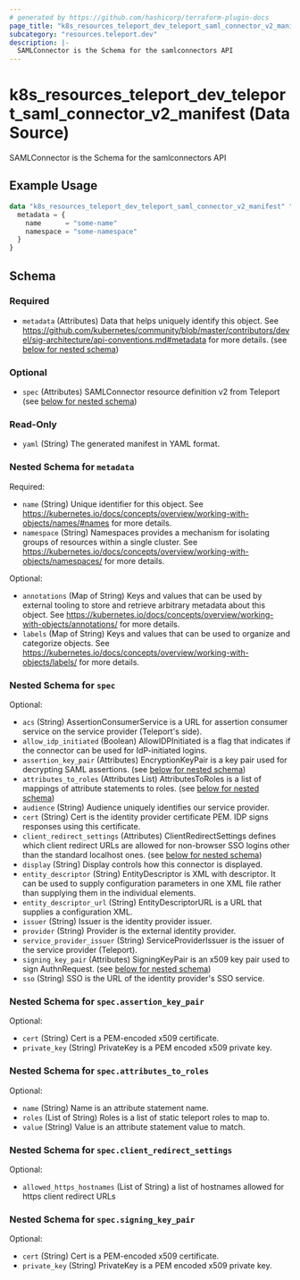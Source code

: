 ```yaml
---
# generated by https://github.com/hashicorp/terraform-plugin-docs
page_title: "k8s_resources_teleport_dev_teleport_saml_connector_v2_manifest Data Source - terraform-provider-k8s"
subcategory: "resources.teleport.dev"
description: |-
  SAMLConnector is the Schema for the samlconnectors API
---
```


# k8s_resources_teleport_dev_teleport_saml_connector_v2_manifest (Data Source)

SAMLConnector is the Schema for the samlconnectors API

## Example Usage

```terraform
data "k8s_resources_teleport_dev_teleport_saml_connector_v2_manifest" "example" {
  metadata = {
    name      = "some-name"
    namespace = "some-namespace"
  }
}
```

<!-- schema generated by tfplugindocs -->
## Schema

### Required

- `metadata` (Attributes) Data that helps uniquely identify this object. See https://github.com/kubernetes/community/blob/master/contributors/devel/sig-architecture/api-conventions.md#metadata for more details. (see [below for nested schema](#nestedatt--metadata))

### Optional

- `spec` (Attributes) SAMLConnector resource definition v2 from Teleport (see [below for nested schema](#nestedatt--spec))

### Read-Only

- `yaml` (String) The generated manifest in YAML format.

<a id="nestedatt--metadata"></a>
### Nested Schema for `metadata`

Required:

- `name` (String) Unique identifier for this object. See https://kubernetes.io/docs/concepts/overview/working-with-objects/names/#names for more details.
- `namespace` (String) Namespaces provides a mechanism for isolating groups of resources within a single cluster. See https://kubernetes.io/docs/concepts/overview/working-with-objects/namespaces/ for more details.

Optional:

- `annotations` (Map of String) Keys and values that can be used by external tooling to store and retrieve arbitrary metadata about this object. See https://kubernetes.io/docs/concepts/overview/working-with-objects/annotations/ for more details.
- `labels` (Map of String) Keys and values that can be used to organize and categorize objects. See https://kubernetes.io/docs/concepts/overview/working-with-objects/labels/ for more details.


<a id="nestedatt--spec"></a>
### Nested Schema for `spec`

Optional:

- `acs` (String) AssertionConsumerService is a URL for assertion consumer service on the service provider (Teleport's side).
- `allow_idp_initiated` (Boolean) AllowIDPInitiated is a flag that indicates if the connector can be used for IdP-initiated logins.
- `assertion_key_pair` (Attributes) EncryptionKeyPair is a key pair used for decrypting SAML assertions. (see [below for nested schema](#nestedatt--spec--assertion_key_pair))
- `attributes_to_roles` (Attributes List) AttributesToRoles is a list of mappings of attribute statements to roles. (see [below for nested schema](#nestedatt--spec--attributes_to_roles))
- `audience` (String) Audience uniquely identifies our service provider.
- `cert` (String) Cert is the identity provider certificate PEM. IDP signs <Response> responses using this certificate.
- `client_redirect_settings` (Attributes) ClientRedirectSettings defines which client redirect URLs are allowed for non-browser SSO logins other than the standard localhost ones. (see [below for nested schema](#nestedatt--spec--client_redirect_settings))
- `display` (String) Display controls how this connector is displayed.
- `entity_descriptor` (String) EntityDescriptor is XML with descriptor. It can be used to supply configuration parameters in one XML file rather than supplying them in the individual elements.
- `entity_descriptor_url` (String) EntityDescriptorURL is a URL that supplies a configuration XML.
- `issuer` (String) Issuer is the identity provider issuer.
- `provider` (String) Provider is the external identity provider.
- `service_provider_issuer` (String) ServiceProviderIssuer is the issuer of the service provider (Teleport).
- `signing_key_pair` (Attributes) SigningKeyPair is an x509 key pair used to sign AuthnRequest. (see [below for nested schema](#nestedatt--spec--signing_key_pair))
- `sso` (String) SSO is the URL of the identity provider's SSO service.

<a id="nestedatt--spec--assertion_key_pair"></a>
### Nested Schema for `spec.assertion_key_pair`

Optional:

- `cert` (String) Cert is a PEM-encoded x509 certificate.
- `private_key` (String) PrivateKey is a PEM encoded x509 private key.


<a id="nestedatt--spec--attributes_to_roles"></a>
### Nested Schema for `spec.attributes_to_roles`

Optional:

- `name` (String) Name is an attribute statement name.
- `roles` (List of String) Roles is a list of static teleport roles to map to.
- `value` (String) Value is an attribute statement value to match.


<a id="nestedatt--spec--client_redirect_settings"></a>
### Nested Schema for `spec.client_redirect_settings`

Optional:

- `allowed_https_hostnames` (List of String) a list of hostnames allowed for https client redirect URLs


<a id="nestedatt--spec--signing_key_pair"></a>
### Nested Schema for `spec.signing_key_pair`

Optional:

- `cert` (String) Cert is a PEM-encoded x509 certificate.
- `private_key` (String) PrivateKey is a PEM encoded x509 private key.
